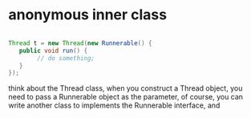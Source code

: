 


# anonymous inner class

```java

Thread t = new Thread(new Runnerable() {
   public void run() {
        // do something;
   } 
});

```

think about the Thread class, when you construct a Thread object, you need to pass a Runnerable object as the parameter, of course, you can write another class to implements the Runnerable interface, and 

